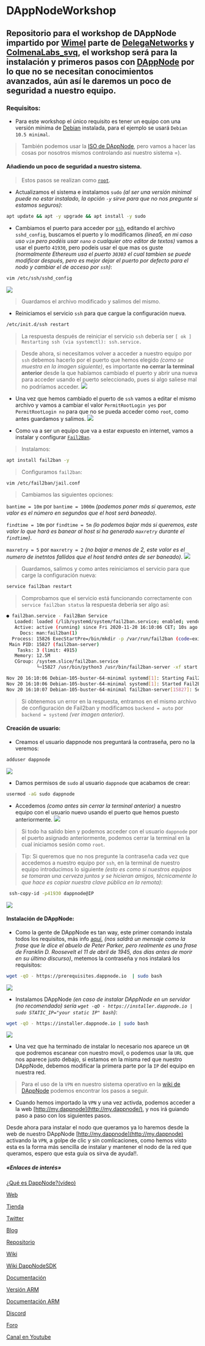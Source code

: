# DAppNodeWorkshop

## Repositorio para el workshop de DAppNode impartido por [Wimel](https://github.com/wimel) parte de [DelegaNetworks](https://delega.io/) y [ColmenaLabs_svq](https://www.colmenalabs.org/), el workshop será para la instalación y primeros pasos con [DAppNode](https://dappnode.io/) por lo que no se necesitan conocimientos avanzados, aún así le daremos un poco de seguridad a nuestro equipo.

### Requisitos: 

- Para este workshop el único requisito es tener un equipo con una versión mínima de [Debian](https://www.debian.org/) instalada, para el ejemplo se usará `Debian 10.5 minimal`. 

> También podemos usar la [ISO de DAppNode](http://iso.dappnode.io/), pero vamos a hacer las cosas por nosotros mismos controlando así nuestro sistema =).

#### Añadiendo un poco de seguridad a nuestro sistema.

> Estos pasos se realizan como [`root`](https://es.wikipedia.org/wiki/Root).

- Actualizamos el sistema e instalamos `sudo` _(al ser una versión minimal puede no estar instalado, la opción `-y` sirve para que no nos pregunte si estamos seguros)_:
```sh
apt update && apt -y upgrade && apt install -y sudo
```

- Cambiamos el puerto para acceder por [`ssh`](https://es.wikipedia.org/wiki/Secure_Shell), editando el archivo `sshd_config`, buscamos el puerto y lo modificamos _(línea5, en mi caso uso `vim` pero podéis usar `nano` o cualquier otro editor de textos)_ vamos a usar el puerto `41930`, pero podeis usar el que mas os guste _(normalmente Ethereum usa el puerto `30303` el cual tambien se puede modificar después, pero es mejor dejar el puerto por defecto para el nodo y cambiar el de acceso por `ssh`)_:

```sh
vim /etc/ssh/sshd_config
```

![](images/d1.png)

> Guardamos el archivo modificado y salimos del mismo.

- Reiniciamos el servicio `ssh` para que cargue la configuración nueva.

```sh
/etc/init.d/ssh restart
```

> La respuesta después de reiniciar el servicio `ssh` debería ser `[ ok ] Restarting ssh (via systemctl): ssh.service.`

> Desde ahora, si necesitamos volver a acceder a nuestro equipo por `ssh` debemos hacerlo por el puerto que hemos elegido _(como se muestra en la imagen siguiente)_, es importante **no cerrar la terminal anterior** desde la que habíamos cambiado el puerto y abrir una nueva para acceder usando el puerto seleccionado, pues si algo saliese mal no podríamos acceder.
![](images/d2.png)

- Una vez que hemos cambiado el puerto de `ssh` vamos a editar el mismo archivo y vamos a cambiar el valor `PermitRootLogin yes` por `PermitRootLogin no` para que no se pueda acceder como `root`, como antes guardamos y salimos.
![](images/d3.png) 

- Como va a ser un equipo que va a estar expuesto en internet, vamos a instalar y configurar [`Fail2Ban`](https://www.fail2ban.org/wiki/index.php/Main_Page).
> Instalamos:
```sh
apt install fail2ban -y
```
> Configuramos `fail2ban`:
```sh
vim /etc/fail2ban/jail.conf
```
> Cambiamos las siguientes opciones:

 `bantime = 10m` por `bantime = 1000m` _(podemos poner más si queremos, este valor es el número en segundos que el host será baneado)_.

 `findtime = 10m` por `findtime = 5m` _(lo podemos bajar más si queremos, este valor lo que hará es banear al host si ha generado `maxretry` durante el `findtime`)_.

 `maxretry = 5` por `maxretry = 2` _(no bajar a menos de 2, este valor es el numero de inetntos fallidos que el host tendrá antes de ser baneado)_.
![](images/d4.png)

> Guardamos, salimos y como antes reiniciamos el servicio para que carge la configuración nueva:
```sh
service fail2ban restart
```

> Comprobamos que el servicio está funcionando correctamente con `service fail2ban status` la respuesta debería ser algo así:
```sh
● fail2ban.service - Fail2Ban Service
   Loaded: loaded (/lib/systemd/system/fail2ban.service; enabled; vendor preset: enabled)
   Active: active (running) since Fri 2020-11-20 16:10:06 CET; 10s ago
     Docs: man:fail2ban(1)
  Process: 15826 ExecStartPre=/bin/mkdir -p /var/run/fail2ban (code=exited, status=0/SUCCESS
 Main PID: 15827 (fail2ban-server)
    Tasks: 3 (limit: 4915)
   Memory: 12.5M
   CGroup: /system.slice/fail2ban.service
           └─15827 /usr/bin/python3 /usr/bin/fail2ban-server -xf start

Nov 20 16:10:06 Debian-105-buster-64-minimal systemd[1]: Starting Fail2Ban Service...
Nov 20 16:10:06 Debian-105-buster-64-minimal systemd[1]: Started Fail2Ban Service.
Nov 20 16:10:07 Debian-105-buster-64-minimal fail2ban-server[15827]: Server ready
```

> Si obtenemos un error en la respuesta, entramos en el mismo archivo de configuración de Fail2ban y modificamos `backend = auto` por `backend = systemd` _(ver imagen anterior)_.

#### Creación de usuario:

- Creamos el usuario dappnode nos preguntará la contraseña, pero no la veremos:
```sh
adduser dappnode
```
![](images/d5.png)

- Damos permisos de `sudo` al usuario `dappnode` que acabamos de crear:
```sh
usermod -aG sudo dappnode
```

- Accedemos _(como antes sin cerrar la terminal anterior)_ a nuestro equipo con el usuario nuevo usando el puerto que hemos puesto anteriormente.
![](images/d6.png)

> Si todo ha salido bien y podemos acceder con el usuario `dappnode` por el puerto asignado anteriormente, podemos cerrar la terminal en la cual iniciamos sesión como `root`.

> Tip: Si queremos que no nos pregunte la contraseña cada vez que accedemos a nuestro equipo por `ssh`, en la terminal de nuestro equipo introducimos lo siguiente _(esto es como si nuestros equipos se tomaran una cerveza juntos y se hicieran amigos, técnicamente lo que hace es copiar nuestra clave pública en la remota)_:
```sh
 ssh-copy-id -p41930 dappnode@IP
```
![](images/d7.png)

#### Instalación de DAppNode:

- Como la gente de DAppNode es tan way, este primer comando instala todos los requisitos, más info [aquí](https://github.com/dappnode/DAppNode/wiki/DAppNode-Installation-Guide#install-dappnode-prerequisites), _(nos saldrá un mensaje como la frase que le dice el abuelo de Peter Parker, pero realmente es una frase de Franklin D. Roosevelt el 11 de abril de 1945, dos días antes de morir en su último discurso)_, metemos la contraseña y nos instalará los requisitos:
```sh
wget -qO - https://prerequisites.dappnode.io  | sudo bash
```
![](images/d8.png)


- Instalamos DAppNode _(en caso de instalar DAppNode en un servidor (no recomendado) sería `wget -qO - https://installer.dappnode.io | sudo STATIC_IP="your static IP" bash`)_:
```sh
wget -qO - https://installer.dappnode.io | sudo bash
```
![](images/d9.png)

- Una vez que ha terminado de instalar lo necesario nos aparece un `QR` que podremos escanear con nuestro movil, o podemos usar la `URL` que nos aparece justo debajo, si estamos en la misma red que nuestro DAppNode, debemos modificar la primera parte por la `IP` del equipo en nuestra red.

> Para el uso de la `VPN` en nuestro sistema operativo en la [wiki de DAppNode](https://github.com/dappnode/DAppNode/wiki/OpenVPN-Client-Guide) podemos encontrar los pasos a seguir.

- Cuando hemos importado la `VPN` y una vez activda, podemos acceder a la web [http://my.dappnode](http://my.dappnode/), y nos irá guiando paso a paso con los siguientes pasos.

Desde ahora para instalar el nodo que queramos ya lo haremos desde la web de nuestro DAppNode [http://my.dappnode](http://my.dappnode) activando la `VPN`, a golpe de clic y sin comlicaciones, como hemos visto esta es la forma más sencilla de instalar y mantener el nodo de la red que queramos, espero que esta guía os sirva de ayuda!!. 

##### «Enlaces de interés»

[¿Qué es DappNode?(vídeo)](https://www.youtube.com/watch?v=dPoovW5tjzc)

[Web](https://dappnode.io/)

[Tienda](https://shop.dappnode.io)

[Twitter](https://twitter.com/dappnode)

[Blog](https://medium.com/dappnode)

[Repositorio](https://github.com/dappnode/dappnode)

[Wiki](https://github.com/dappnode/DAppNode/wiki)

[Wiki DappNodeSDK](https://github.com/dappnode/DAppNodeSDK/wiki)

[Documentación](https://dappnode.github.io/DAppNodeDocs)

[Versión ARM](https://github.com/dappnode/DAppNode/releases/tag/v0.2.39)

[Documentación ARM](https://github.com/dappnode/DAppNode/wiki/DAppNodeARM-Installation-Guide)

[Discord](https://discord.com/invite/g9k6vkW)

[Foro](https://forum.dappnode.io)

[Canal en Youtube](https://www.youtube.com/channel/UCKnEqk4yVMN_Z6B8ikloYYA/videos) 